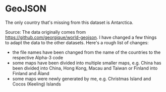 # GeoJSON
The only country that's missing from this dataset is Antarctica.

Source: The data originally comes from https://github.com/georgique/world-geojson. I have changed a few things to adapt the data to the other datasets. Here's a rough list of changes:
- the file names have been changed from the name of the countries to the respective Alpha-3 code
- some maps have been divided into multiple smaller maps, e.g. China has been divided into China, Hong Kong, Macau and Taiwan or Finland into Finland and Åland
- some maps were newly generated by me, e.g. Christmas Island and Cocos (Keeling) Islands